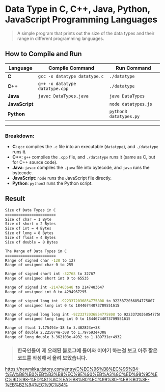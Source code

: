 # Data Type in C, C++, Java, Python, JavaScript Programming Languages

> A simple program that prints out the size of the data types and their range in different programming languages.

## How to Compile and Run

| Language      | Compile Command                        | Run Command            |
|---------------|----------------------------------------|------------------------|
| **C**         | `gcc -o datatype datatype.c`           | `./datatype`           |
| **C++**       | `g++ -o datatype datatype.cpp`         | `./datatype`           |
| **Java**      | `javac DataTypes.java`                 | `java DataTypes`       |
| **JavaScript**|                                        | `node datatypes.js`    |
| **Python**    |                                        | `python3 datatypes.py` |
---

### Breakdown:

- **C**: `gcc` compiles the `.c` file into an executable (`datatype`), and `./datatype` runs it.
- **C++**: `g++` compiles the `.cpp` file, and `./datatype` runs it (same as C, but for C++ source code).
- **Java**: `javac` compiles the `.java` file into bytecode, and `java` runs the bytecode.
- **JavaScript**: `node` runs the JavaScript file directly.
- **Python**: `python3` runs the Python script.

## Result

```bash
Size of Data Types in C
=======================
Size of char = 1 Byte
Size of short = 2 Bytes
Size of int = 4 Bytes
Size of long = 8 Bytes
Size of float = 4 Bytes
Size of double = 8 Bytes

The Range of Data Types in C
=======================
Range of signed char -128 to 127
Range of unsigned char 0 to 255

Range of signed short int -32768 to 32767
Range of unsigned short int 0 to 65535

Range of signed int -2147483648 to 2147483647
Range of unsigned int 0 to 4294967295

Range of signed long int -9223372036854775808 to 9223372036854775807
Range of unsigned long int 0 to 18446744073709551615

Range of signed long long int -9223372036854775808 to 9223372036854775807
Range of unsigned long long int 0 to 18446744073709551615

Range of float 1.175494e-38 to 3.402823e+38
Range of double 2.225074e-308 to 1.797693e+308
Range of long double 3.362103e-4932 to 1.189731e+4932
```

> ### 한국인들이 제 오래된 블로그에 들어와 이야기 하는걸 보고 아주 짧은 코드를 작성해서 올려 보았습니다.
https://newmkka.tistory.com/entry/C%EC%96%B8%EC%96%B4-%EA%B8%B0%EB%B3%B8%EC%9E%90%EB%A3%8C%ED%98%95%EC%9D%98-%ED%81%AC%EA%B8%B0%EC%99%80-%EB%B0%8F-%EB%B2%94%EC%9C%84%

